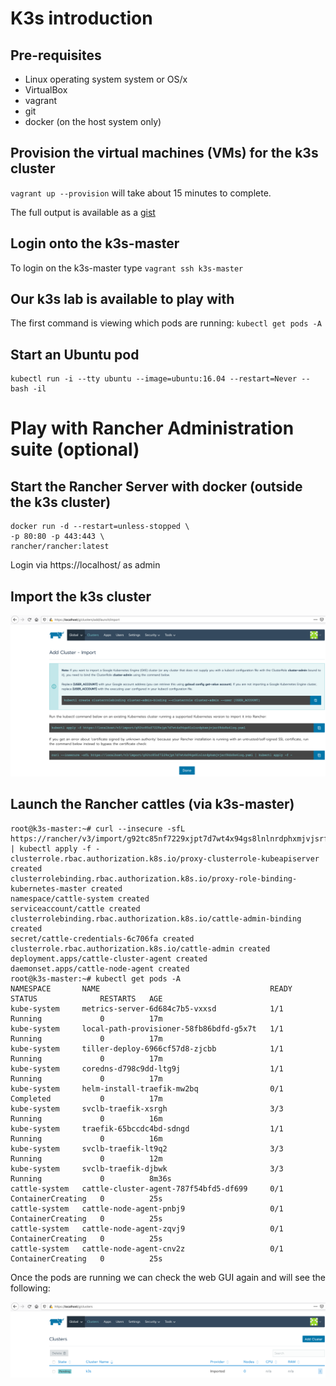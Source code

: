 # K3s introduction

## Pre-requisites

- Linux operating system system or OS/x
- VirtualBox
- vagrant
- git
- docker (on the host system only)

## Provision the virtual machines (VMs) for the k3s cluster

`vagrant up --provision` will take about 15 minutes to complete.

The full output is available as a [gist](https://gist.github.com/gdha/7400d23b6b3ca6cc0e35d7a4c601540f)

## Login onto the k3s-master

To login on the k3s-master type `vagrant ssh k3s-master`

## Our k3s lab is available to play with

The first command is viewing which pods are running: `kubectl get pods -A`

## Start an Ubuntu pod
````
kubectl run -i --tty ubuntu --image=ubuntu:16.04 --restart=Never -- bash -il
````

# Play with Rancher Administration suite (optional)

## Start the Rancher Server with docker (outside the k3s cluster)

````
docker run -d --restart=unless-stopped \
-p 80:80 -p 443:443 \
rancher/rancher:latest
````

Login via https://localhost/ as admin

## Import the k3s cluster

<p align="center"><img src="./images/import-existing-cluster.png" /></p>

## Launch the Rancher cattles (via k3s-master)

````
root@k3s-master:~# curl --insecure -sfL https://rancher/v3/import/g92tc85nf7229xjpt7d7wt4x94gs8lnlnrdphxmjvjsrf8dz8s4lzq.yaml | kubectl apply -f -
clusterrole.rbac.authorization.k8s.io/proxy-clusterrole-kubeapiserver created
clusterrolebinding.rbac.authorization.k8s.io/proxy-role-binding-kubernetes-master created
namespace/cattle-system created
serviceaccount/cattle created
clusterrolebinding.rbac.authorization.k8s.io/cattle-admin-binding created
secret/cattle-credentials-6c706fa created
clusterrole.rbac.authorization.k8s.io/cattle-admin created
deployment.apps/cattle-cluster-agent created
daemonset.apps/cattle-node-agent created
root@k3s-master:~# kubectl get pods -A
NAMESPACE       NAME                                      READY   STATUS              RESTARTS   AGE
kube-system     metrics-server-6d684c7b5-vxxsd            1/1     Running             0          17m
kube-system     local-path-provisioner-58fb86bdfd-g5x7t   1/1     Running             0          17m
kube-system     tiller-deploy-6966cf57d8-zjcbb            1/1     Running             0          17m
kube-system     coredns-d798c9dd-ltg9j                    1/1     Running             0          17m
kube-system     helm-install-traefik-mw2bq                0/1     Completed           0          17m
kube-system     svclb-traefik-xsrgh                       3/3     Running             0          16m
kube-system     traefik-65bccdc4bd-sdngd                  1/1     Running             0          16m
kube-system     svclb-traefik-lt9q2                       3/3     Running             0          12m
kube-system     svclb-traefik-djbwk                       3/3     Running             0          8m36s
cattle-system   cattle-cluster-agent-787f54bfd5-df699     0/1     ContainerCreating   0          25s
cattle-system   cattle-node-agent-pnbj9                   0/1     ContainerCreating   0          25s
cattle-system   cattle-node-agent-zqvj9                   0/1     ContainerCreating   0          25s
cattle-system   cattle-node-agent-cnv2z                   0/1     ContainerCreating   0          25s
````

Once the pods are running we can check the web GUI again and will see the following:

<p align="center"><img src="./images/imported-cluster.png" /></p>
